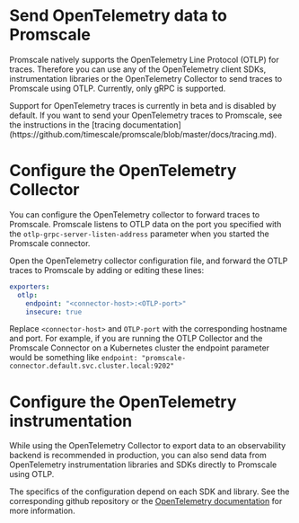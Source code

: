 # Send OpenTelemetry data to Promscale

Promscale natively supports the OpenTelemetry Line Protocol (OTLP) for 
traces. Therefore you can use any of the OpenTelemetry client SDKs,
instrumentation libraries or the OpenTelemetry Collector to send traces to
Promscale using OTLP. Currently, only gRPC is supported.

<highlight type="important">
Support for OpenTelemetry traces is currently in beta and is disabled by default.
If you want to send your OpenTelemetry traces to Promscale, see the
instructions in the
[tracing documentation](https://github.com/timescale/promscale/blob/master/docs/tracing.md).
</highlight>

# Configure the OpenTelemetry Collector

You can configure the OpenTelemetry collector to forward traces to Promscale. Promscale listens
to OTLP data on the port you specified with the `otlp-grpc-server-listen-address`
parameter when you started the Promscale connector.

Open the OpenTelemetry collector configuration file, and forward the OTLP traces to Promscale by adding or editing these lines:

```yaml
exporters:
  otlp:
    endpoint: "<connector-host>:<OTLP-port>"
    insecure: true
```

Replace `<connector-host>` and `OTLP-port` with the corresponding hostname and port. For example, if you are running
the OTLP Collector and the Promscale Connector on a Kubernetes cluster the endpoint parameter would be something like
`endpoint: "promscale-connector.default.svc.cluster.local:9202"`

# Configure the OpenTelemetry instrumentation

While using the OpenTelemetry Collector to export data to an observability backend
is recommended in production, you can also send data from OpenTelemetry instrumentation
libraries and SDKs directly to Promscale using OTLP.

The specifics of the configuration depend on each SDK and library. See the corresponding
github repository or the [OpenTelemetry documentation][otel-docs] for more information.

[otel-docs]: https://opentelemetry.io/docs/instrumentation/
